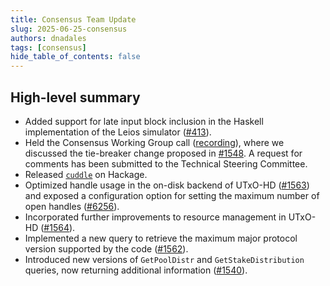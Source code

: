 ```yaml
---
title: Consensus Team Update
slug: 2025-06-25-consensus
authors: dnadales
tags: [consensus]
hide_table_of_contents: false
---
```


## High-level summary

- Added support for late input block inclusion in the Haskell implementation of the Leios simulator ([#413](https://github.com/input-output-hk/ouroboros-leios/pull/413)).
- Held the Consensus Working Group call ([recording](https://drive.google.com/file/d/1k5POQe05Ov2G0JKZdlB_tO-I_N04FADO/view?usp=sharing)), where we discussed the tie-breaker change proposed in [#1548](https://github.com/IntersectMBO/ouroboros-consensus/pull/1548). A request for comments has been submitted to the Technical Steering Committee.
- Released [`cuddle`](https://hackage.haskell.org/package/cuddle) on Hackage.
- Optimized handle usage in the on-disk backend of UTxO-HD ([#1563](https://github.com/IntersectMBO/ouroboros-consensus/pull/1563)) and exposed a configuration option for setting the maximum number of open handles ([#6256](https://github.com/IntersectMBO/cardano-node/pull/6256)).
- Incorporated further improvements to resource management in UTxO-HD ([#1564](https://github.com/IntersectMBO/ouroboros-consensus/pull/1564)).
- Implemented a new query to retrieve the maximum major protocol version supported by the code ([#1562](https://github.com/IntersectMBO/ouroboros-consensus/pull/1562)).
- Introduced new versions of `GetPoolDistr` and `GetStakeDistribution` queries, now returning additional information ([#1540](https://github.com/IntersectMBO/ouroboros-consensus/pull/1540)).
